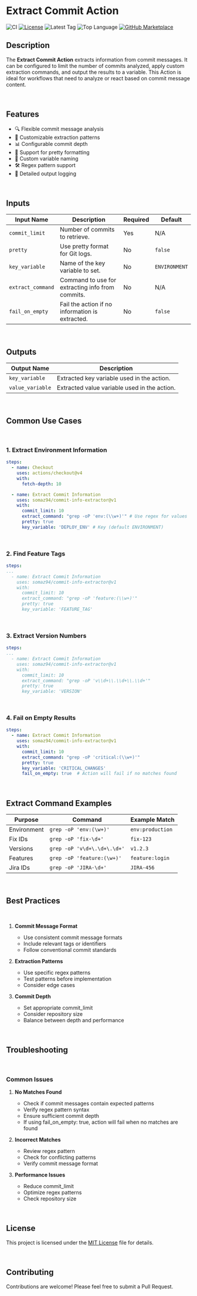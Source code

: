 # Extract Commit Action

<!-- [![GitHub Super-Linter](https://github.com/somaz94/commit-info-extractor/actions/workflows/linter.yml/badge.svg)](https://github.com/somaz94/commit-info-extractor) -->
![CI](https://github.com/somaz94/commit-info-extractor/actions/workflows/ci.yml/badge.svg)
[![License](https://img.shields.io/github/license/somaz94/commit-info-extractor)](https://github.com/somaz94/container-action)
![Latest Tag](https://img.shields.io/github/v/tag/somaz94/commit-info-extractor)
![Top Language](https://img.shields.io/github/languages/top/somaz94/commit-info-extractor?color=green&logo=terraform&logoColor=blue)
[![GitHub Marketplace](https://img.shields.io/badge/Marketplace-Commit%20Info%20Extractor-blue?logo=github)](https://github.com/marketplace/actions/extract-commit-action)

## Description

The **Extract Commit Action** extracts information from commit messages. It can
be configured to limit the number of commits analyzed, apply custom extraction
commands, and output the results to a variable. This Action is ideal for
workflows that need to analyze or react based on commit message content.

<br/>

## Features

- 🔍 Flexible commit message analysis
- 🎯 Customizable extraction patterns
- 📊 Configurable commit depth
- 🔄 Support for pretty formatting
- 🎨 Custom variable naming
- 🛠️ Regex pattern support
- 📝 Detailed output logging

<br/>

## Inputs

| **Input Name**    | **Description**                                  | **Required** | **Default**   |
| ----------------- | ------------------------------------------------ | ------------ | ------------- |
| `commit_limit`    | Number of commits to retrieve.                   | Yes          | N/A           |
| `pretty`          | Use pretty format for Git logs.                  | No           | `false`       |
| `key_variable`    | Name of the key variable to set.                 | No           | `ENVIRONMENT` |
| `extract_command` | Command to use for extracting info from commits. | No           | N/A           |
| `fail_on_empty`   | Fail the action if no information is extracted.  | No           | `false`       |

<br/>

## Outputs

| **Output Name**  | **Description**                              |
| ---------------- | -------------------------------------------- |
| `key_variable`   | Extracted key variable used in the action.   |
| `value_variable` | Extracted value variable used in the action. |

<br/>

## Common Use Cases

<br/>

### 1. Extract Environment Information

```yaml
steps:
  - name: Checkout
    uses: actions/checkout@v4
    with:
      fetch-depth: 10

  - name: Extract Commit Information
    uses: somaz94/commit-info-extractor@v1
    with:
      commit_limit: 10
      extract_command: "grep -oP 'env:(\\w+)'" # Use regex for values
      pretty: true
      key_variable: 'DEPLOY_ENV' # Key (default ENVIRONMENT)
```

<br/>

### 2. Find Feature Tags

```yaml
steps:
...
  - name: Extract Commit Information
    uses: somaz94/commit-info-extractor@v1
    with:
      commit_limit: 10
      extract_command: "grep -oP 'feature:(\\w+)'"
      pretty: true
      key_variable: 'FEATURE_TAG'
```

<br/>

### 3. Extract Version Numbers

```yaml
steps:
...
  - name: Extract Commit Information
    uses: somaz94/commit-info-extractor@v1
    with:
      commit_limit: 10
      extract_command: "grep -oP 'v\\d+\\.\\d+\\.\\d+'"
      pretty: true
      key_variable: 'VERSION'
```

<br/>

### 4. Fail on Empty Results

```yaml
steps:
  - name: Extract Commit Information
    uses: somaz94/commit-info-extractor@v1
    with:
      commit_limit: 10
      extract_command: "grep -oP 'critical:(\\w+)'"
      pretty: true
      key_variable: 'CRITICAL_CHANGES'
      fail_on_empty: true  # Action will fail if no matches found
```

<br/>

## Extract Command Examples

| Purpose | Command | Example Match |
|---------|---------|---------------|
| Environment | `grep -oP 'env:(\w+)'` | `env:production` |
| Fix IDs | `grep -oP 'fix-\d+'` | `fix-123` |
| Versions | `grep -oP 'v\d+\.\d+\.\d+'` | `v1.2.3` |
| Features | `grep -oP 'feature:(\w+)'` | `feature:login` |
| Jira IDs | `grep -oP 'JIRA-\d+'` | `JIRA-456` |

<br/>

## Best Practices

<br/>

1. **Commit Message Format**
   - Use consistent commit message formats
   - Include relevant tags or identifiers
   - Follow conventional commit standards

2. **Extraction Patterns**
   - Use specific regex patterns
   - Test patterns before implementation
   - Consider edge cases

3. **Commit Depth**
   - Set appropriate commit_limit
   - Consider repository size
   - Balance between depth and performance

<br/>

## Troubleshooting

<br/>

### Common Issues

1. **No Matches Found**
   - Check if commit messages contain expected patterns
   - Verify regex pattern syntax
   - Ensure sufficient commit depth
   - If using fail_on_empty: true, action will fail when no matches are found

2. **Incorrect Matches**
   - Review regex pattern
   - Check for conflicting patterns
   - Verify commit message format

3. **Performance Issues**
   - Reduce commit_limit
   - Optimize regex patterns
   - Check repository size

<br/>

## License

This project is licensed under the [MIT License](LICENSE) file for details.

<br/>

## Contributing

Contributions are welcome! Please feel free to submit a Pull Request.

